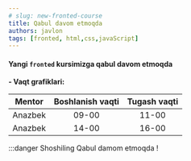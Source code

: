 ```yaml
---
# slug: new-fronted-course
title: Qabul davom etmoqda
authors: javlon
tags: [fronted, html,css,javaScript]
---
```


#### Yangi **`fronted`** kursimizga qabul davom etmoqda

**- Vaqt grafiklari:**

  | Mentor | Boshlanish vaqti | Tugash vaqti |
  | :----: | :---: | :----------------------: |
  | Anazbek | 09-00 | 11-00 |
  | Anazbek | 14-00 | 16-00 |

:::danger Shoshiling
Qabul damom etmoqda !